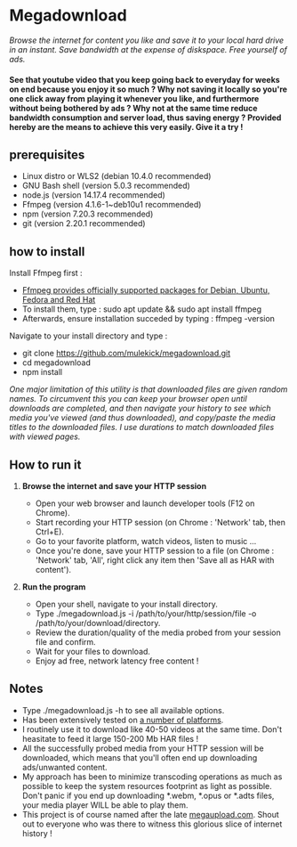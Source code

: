 # Megadownload

*Browse the internet for content you like and save it to your local hard drive in an instant. Save bandwidth at the expense of diskspace. Free yourself of ads.*

#### See that youtube video that you keep going back to everyday for weeks on end because you enjoy it so much ? Why not saving it locally so you're one click away from playing it whenever you like, and furthermore without being bothered by ads ? Why not at the same time reduce bandwidth consumption and server load, thus saving energy ? Provided hereby are the means to achieve this very easily. Give it a try ! ####

## prerequisites
   - Linux distro or WLS2 (debian 10.4.0 recommended)
   - GNU Bash shell (version 5.0.3 recommended)
   - node.js (version 14.17.4 recommended)
   - Ffmpeg (version  4.1.6-1~deb10u1 recommended)
   - npm (version 7.20.3 recommended)
   - git (version 2.20.1 recommended)

## how to install
Install Ffmpeg first :
   - [Ffmpeg provides officially supported packages for Debian, Ubuntu, Fedora and Red Hat](https://ffmpeg.org/download.html)
   - To install them, type : sudo apt update && sudo apt install ffmpeg
   - Afterwards, ensure installation succeded by typing : ffmpeg -version

Navigate to your install directory and type :
   - git clone https://github.com/mulekick/megadownload.git
   - cd megadownload
   - npm install

*One major limitation of this utility is that downloaded files are given random names. To circumvent this you can keep your browser open until downloads are completed, and then navigate your history to see which media you've viewed (and thus downloaded), and copy/paste the media titles to the downloaded files. I use durations to match downloaded files with viewed pages.*

## How to run it

1. **Browse the internet and save your HTTP session**
   - Open your web browser and launch developer tools (F12 on Chrome).
   - Start recording your HTTP session (on Chrome : 'Network' tab, then Ctrl+E).
   - Go to your favorite platform, watch videos, listen to music ...
   - Once you're done, save your HTTP session to a file (on Chrome : 'Network' tab, 'All', right click any item then 'Save all as HAR with content').

2. **Run the program**
   - Open your shell, navigate to your install directory.
   - Type ./megadownload.js -i /path/to/your/http/session/file -o /path/to/your/download/directory.
   - Review the duration/quality of the media probed from your session file and confirm.
   - Wait for your files to download.
   - Enjoy ad free, network latency free content !

## Notes
- Type ./megadownload.js -h to see all available options.
- Has been extensively tested on [a number of platforms](./platformslist).
- I routinely use it to download like 40-50 videos at the same time. Don't heasitate to feed it large 150-200 Mb HAR files !
- All the successfully probed media from your HTTP session will be downloaded, which means that you'll often end up downloading ads/unwanted content.
- My approach has been to minimize transcoding operations as much as possible to keep the system resources footprint as light as possible. Don't panic if you end up downloading *.webm, *.opus or *.adts files, your media player WILL be able to play them.
- This project is of course named after the late [megaupload.com](https://en.wikipedia.org/wiki/Megaupload). Shout out to everyone who was there to witness this glorious slice of internet history !
